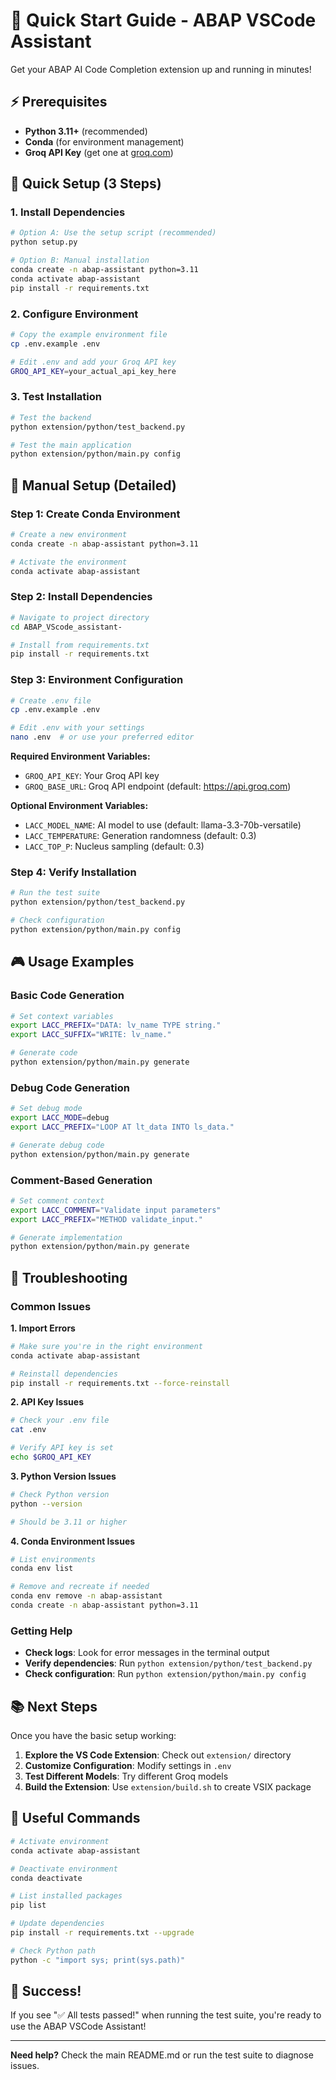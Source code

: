 # 🚀 Quick Start Guide - ABAP VSCode Assistant

Get your ABAP AI Code Completion extension up and running in minutes!

## ⚡ Prerequisites

- **Python 3.11+** (recommended)
- **Conda** (for environment management)
- **Groq API Key** (get one at [groq.com](https://groq.com))

## 🎯 Quick Setup (3 Steps)

### 1. Install Dependencies

```bash
# Option A: Use the setup script (recommended)
python setup.py

# Option B: Manual installation
conda create -n abap-assistant python=3.11
conda activate abap-assistant
pip install -r requirements.txt
```

### 2. Configure Environment

```bash
# Copy the example environment file
cp .env.example .env

# Edit .env and add your Groq API key
GROQ_API_KEY=your_actual_api_key_here
```

### 3. Test Installation

```bash
# Test the backend
python extension/python/test_backend.py

# Test the main application
python extension/python/main.py config
```

## 🔧 Manual Setup (Detailed)

### Step 1: Create Conda Environment

```bash
# Create a new environment
conda create -n abap-assistant python=3.11

# Activate the environment
conda activate abap-assistant
```

### Step 2: Install Dependencies

```bash
# Navigate to project directory
cd ABAP_VScode_assistant-

# Install from requirements.txt
pip install -r requirements.txt
```

### Step 3: Environment Configuration

```bash
# Create .env file
cp .env.example .env

# Edit .env with your settings
nano .env  # or use your preferred editor
```

**Required Environment Variables:**
- `GROQ_API_KEY`: Your Groq API key
- `GROQ_BASE_URL`: Groq API endpoint (default: https://api.groq.com)

**Optional Environment Variables:**
- `LACC_MODEL_NAME`: AI model to use (default: llama-3.3-70b-versatile)
- `LACC_TEMPERATURE`: Generation randomness (default: 0.3)
- `LACC_TOP_P`: Nucleus sampling (default: 0.3)

### Step 4: Verify Installation

```bash
# Run the test suite
python extension/python/test_backend.py

# Check configuration
python extension/python/main.py config
```

## 🎮 Usage Examples

### Basic Code Generation

```bash
# Set context variables
export LACC_PREFIX="DATA: lv_name TYPE string."
export LACC_SUFFIX="WRITE: lv_name."

# Generate code
python extension/python/main.py generate
```

### Debug Code Generation

```bash
# Set debug mode
export LACC_MODE=debug
export LACC_PREFIX="LOOP AT lt_data INTO ls_data."

# Generate debug code
python extension/python/main.py generate
```

### Comment-Based Generation

```bash
# Set comment context
export LACC_COMMENT="Validate input parameters"
export LACC_PREFIX="METHOD validate_input."

# Generate implementation
python extension/python/main.py generate
```

## 🐛 Troubleshooting

### Common Issues

**1. Import Errors**
```bash
# Make sure you're in the right environment
conda activate abap-assistant

# Reinstall dependencies
pip install -r requirements.txt --force-reinstall
```

**2. API Key Issues**
```bash
# Check your .env file
cat .env

# Verify API key is set
echo $GROQ_API_KEY
```

**3. Python Version Issues**
```bash
# Check Python version
python --version

# Should be 3.11 or higher
```

**4. Conda Environment Issues**
```bash
# List environments
conda env list

# Remove and recreate if needed
conda env remove -n abap-assistant
conda create -n abap-assistant python=3.11
```

### Getting Help

- **Check logs**: Look for error messages in the terminal output
- **Verify dependencies**: Run `python extension/python/test_backend.py`
- **Check configuration**: Run `python extension/python/main.py config`

## 📚 Next Steps

Once you have the basic setup working:

1. **Explore the VS Code Extension**: Check out `extension/` directory
2. **Customize Configuration**: Modify settings in `.env`
3. **Test Different Models**: Try different Groq models
4. **Build the Extension**: Use `extension/build.sh` to create VSIX package

## 🔗 Useful Commands

```bash
# Activate environment
conda activate abap-assistant

# Deactivate environment
conda deactivate

# List installed packages
pip list

# Update dependencies
pip install -r requirements.txt --upgrade

# Check Python path
python -c "import sys; print(sys.path)"
```

## 🎉 Success!

If you see "✅ All tests passed!" when running the test suite, you're ready to use the ABAP VSCode Assistant!

---

**Need help?** Check the main README.md or run the test suite to diagnose issues.
